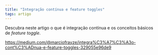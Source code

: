 ```yaml
---
title: "Integração contínua e feature toggles"
tags: artigo
---
```


Descubra neste artigo o que é integração contínua e os conceitos básicos de <i>feature toggle</i>.

https://medium.com/@marciofrayze/integra%C3%A7%C3%A3o-cont%C3%ADnua-e-feature-toggles-329055e96de9
